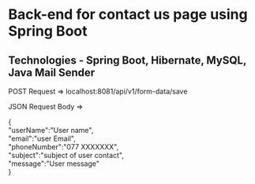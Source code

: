 # Back-end for contact us page using Spring Boot

## Technologies - Spring Boot, Hibernate, MySQL, Java Mail Sender 

POST Request => localhost:8081/api/v1/form-data/save

JSON Request Body =>
<p>
{</br>
    "userName":"User name",</br>
    "email":"user Email",</br>
    "phoneNumber":"077 XXXXXXX",</br>
    "subject":"subject of user contact",</br>
   "message":"User message"</br>
}
</p>
